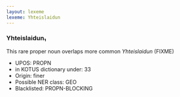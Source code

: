 ```yaml
---
layout: lexeme
lexeme: Yhteislaidun
---
```


###  Yhteislaidun₁

This rare proper noun overlaps more common *Yhteislaidun* (FIXME)
* UPOS:  PROPN
* in KOTUS dictionary under:  33
* Origin:  finer
* Possible NER class:  GEO
* Blacklisted:  PROPN-BLOCKING

